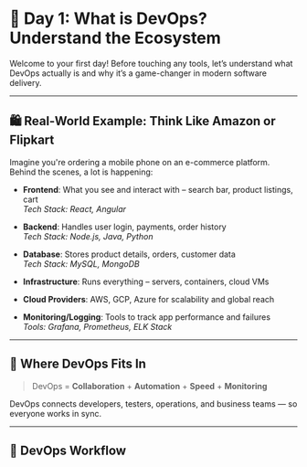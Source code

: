 # 🚀 Day 1: What is DevOps? Understand the Ecosystem

Welcome to your first day! Before touching any tools, let’s understand what DevOps actually is and why it’s a game-changer in modern software delivery.

---

## 🛍️ Real-World Example: Think Like Amazon or Flipkart

Imagine you're ordering a mobile phone on an e-commerce platform. Behind the scenes, a lot is happening:

- **Frontend**: What you see and interact with – search bar, product listings, cart  
  _Tech Stack: React, Angular_

- **Backend**: Handles user login, payments, order history  
  _Tech Stack: Node.js, Java, Python_

- **Database**: Stores product details, orders, customer data  
  _Tech Stack: MySQL, MongoDB_

- **Infrastructure**: Runs everything – servers, containers, cloud VMs

- **Cloud Providers**: AWS, GCP, Azure for scalability and global reach

- **Monitoring/Logging**: Tools to track app performance and failures  
  _Tools: Grafana, Prometheus, ELK Stack_

---

## 🤝 Where DevOps Fits In

> DevOps = **Collaboration** + **Automation** + **Speed** + **Monitoring**

DevOps connects developers, testers, operations, and business teams — so everyone works in sync.

---

## 🔁 DevOps Workflow

